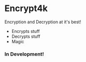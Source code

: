 # Encrypt4k

Encryption and Decryption at it's best!

  - Encrypts stuff
  - Decrypts stuff
  - Magic

### In Development!
